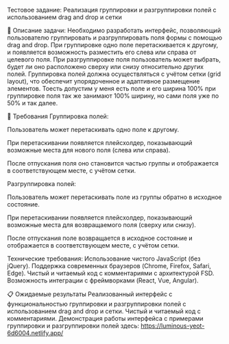  Тестовое задание: 
Реализация группировки и разгруппировки полей с использованием drag and drop и сетки

📌 Описание задачи:
Необходимо разработать интерфейс, позволяющий пользователю группировать и разгруппировать поля формы с помощью drag and drop. 
При группировке одно поле перетаскивается к другому, и появляется возможность разместить его слева или справа от целевого поля. 
При разгруппировке поля пользователь может выбрать, будет ли оно расположено сверху или снизу относительно других полей. 
Группировка полей должна осуществляться с учётом сетки (grid layout), что обеспечит упорядоченное и адаптивное размещение элементов. 
Тоесть допустим у меня есть поле и его ширина 100% при группировке поля так же занимают 100% ширину, но сами поля уже по 50% и так далее.

🔧 Требования
Группировка полей:

Пользователь может перетаскивать одно поле к другому.

При перетаскивании появляется плейсхолдер, показывающий возможные места для нового поля (слева или справа).

После отпускания поля оно становится частью группы и отображается в соответствующем месте, с учётом сетки.

Разгруппировка полей:

Пользователь может перетаскивать поле из группы обратно в исходное состояние.

При перетаскивании появляется плейсхолдер, показывающий возможные места для возвращаемого поля (сверху или снизу).

После отпускания поле возвращается в исходное состояние и отображается в соответствующем месте, с учётом сетки.

Технические требования:
Использование чистого JavaScript (без jQuery).
Поддержка современных браузеров (Chrome, Firefox, Safari, Edge).
Чистый и читаемый код с комментариями с архитектурой FSD.
Возможность интеграции с фреймворками (React, Vue, Angular).

📋 Ожидаемые результаты
Реализованный интерфейс с функциональностью группировки и разгруппировки полей с использованием drag and drop и сетки.
Чистый и читаемый код с комментариями.
Демонстрация работы интерфейса с примерами группировки и разгруппировки полей здесь: https://luminous-yeot-6d6004.netlify.app/
